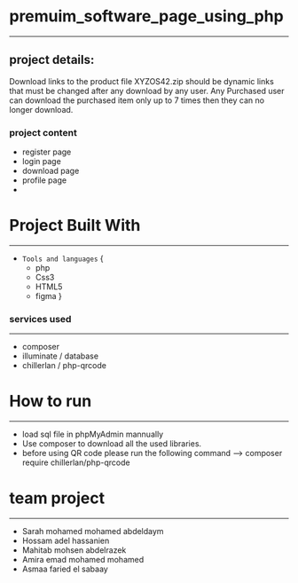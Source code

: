 # premuim_software_page_using_php
------------------------------------

## project details:
Download links to the product file XYZOS42.zip should be dynamic links that must be changed after any download by any user. 
Any Purchased user can download the purchased item only up to 7 times then they can no longer download. 

### project content
- register page 
- login page 
- download page 
- profile page 
- 
# Project Built With
---------------------
 - `Tools and languages`
    {
      - php
      - Css3 
      - HTML5
      - figma
    }


### services used 
------------------
- composer 
- illuminate / database 
- chillerlan / php-qrcode

# How to run
------------- 
- load sql file in phpMyAdmin mannually
- Use composer to download all the used libraries.
- before using QR code please run the following command  -->   composer require chillerlan/php-qrcode


# team project
-------------------
- Sarah mohamed mohamed abdeldaym
- Hossam adel hassanien
- Mahitab mohsen abdelrazek
- Amira emad mohamed mohamed 
- Asmaa faried el sabaay
